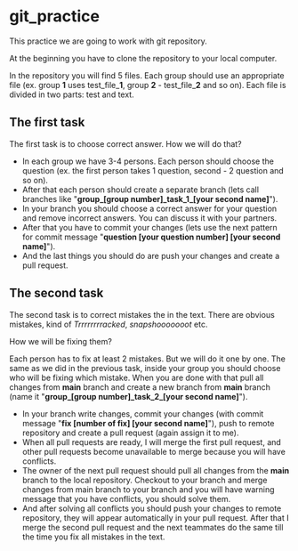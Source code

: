 # git_practice

This practice we are going to work with git repository.

At the beginning you have to clone the repository to your local computer.  

In the repository you will find 5 files. Each group should use an appropriate file (ex. group **1** uses test_file_**1**, group **2** - test_file_**2** and so on). 
Each file is divided in two parts: test and text. 

## The first task 
The first task is to choose correct answer. 
How we will do that? 
   - In each group we have 3-4 persons. Each person should choose the question (ex. the first person takes 1 question, second - 2 question and so on). 
   - After that each person should create a separate branch (lets call branches like "**group_[group number]\_task_1\_[your second name]**").
   - In your branch you should choose a correct answer for your question and remove incorrect answers. You can discuss it with your partners.
   - After that you have to commit your changes (lets use the next pattern for commit message "**question [your question number] [your second name]**").
   - And the last things you should do are push your changes and create a pull request.
   
## The second task 
The second task is to correct mistakes the in the text. There are obvious mistakes, kind of _Trrrrrrrracked_, _snapshooooooot_ etc. 

How we will be fixing them? 

Each person has to fix at least 2 mistakes. But we will do it one by one. The same as we did in the previous task, inside your group you should choose who will be fixing which mistake.
When you are done with that pull all changes from **main** branch and create a new branch from **main** branch (name it "**group_[group number]\_task_2\_[your second name]**").
- In your branch write changes, commit your changes (with commit message "**fix [number of fix] [your second name]**"), push to remote repository and create a pull request (again assign it to me).
- When all pull requests are ready, I will merge the first pull request, and other pull requests become unavailable to merge because you will have conflicts.
- The owner of the next pull request should pull all changes from the **main** branch to the local repository. Checkout to your branch and merge changes from main branch to your branch and you will have warning message that you have conflicts, you should solve them.
- And after solving all conflicts you should push your changes to remote repository, they will appear automatically in your pull request. After that I merge the second pull request and the next teammates do the same till the time you fix all mistakes in the text.